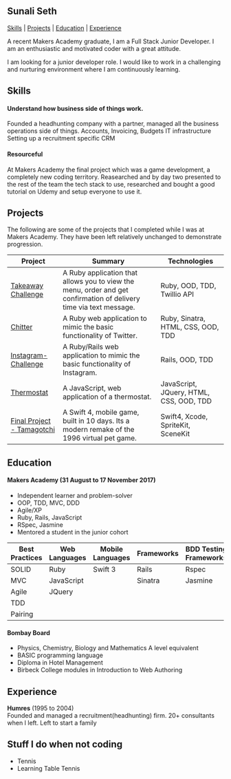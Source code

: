 ## Sunali Seth

[Skills](#skills) | [Projects](#projects) | [Education](#education) | [Experience](#experience)

A recent Makers Academy graduate, I am a Full Stack Junior Developer. I am an enthusiastic and motivated coder with a great attitude.

I am looking for a junior developer role. I would like to work in a challenging and nurturing environment where I am continuously learning.

## Skills

#### Understand how business side of things work.

Founded a headhunting company with a partner, managed all the business operations side of things.
Accounts, Invoicing, Budgets
IT infrastructure
Setting up a recruitment specific CRM

#### Resourceful

At Makers Academy the final project which was a game development, a completely new coding territory. Reasearched and by day two presented to the rest of the team the tech stack to use, researched and bought a good tutorial on Udemy and setup everyone to use it.

## <a name="projects">Projects</a>  

The following are some of the projects that I completed while I was at Makers Academy. They have been left relatively unchanged to demonstrate progression.

| Project | Summary | Technologies |
|----------|----------|----------|
| [Takeaway Challenge](https://github.com/sunali1/takeaway-challenge) | A Ruby application that allows you to view the menu, order and get confirmation of delivery time via text message. | Ruby, OOD, TDD, Twillio API  |
| [Chitter](https://github.com/sunali1/chitter-challenge) | A Ruby web application to mimic the basic functionality of Twitter. | Ruby, Sinatra, HTML, CSS, OOD, TDD|
| [Instagram-Challenge](https://github.com/sunali1/instagram-challenge)| A Ruby/Rails web application to mimic the basic functionality of Instagram. |Rails, OOD, TDD|
| [Thermostat](https://github.com/sunali1/Thermostat)  | A JavaScript, web application of a thermostat. | JavaScript, JQuery, HTML, CSS, OOD, TDD|
| [Final Project - Tamagotchi](https://github.com/sunali1/Team-Agotchi)  | A Swift 4, mobile game, built in 10 days. Its a modern remake of the 1996 virtual pet game. | Swift4, Xcode, SpriteKit, SceneKit|

## <a name="Education">Education</a>

#### Makers Academy (31 August to 17 November 2017)

- Independent learner and problem-solver
- OOP, TDD, MVC, DDD
- Agile/XP
- Ruby, Rails, JavaScript
- RSpec, Jasmine
- Mentored a student in the junior cohort

| Best Practices | Web Languages | Mobile Languages | Frameworks | BDD Testing Frameworks | DataBases | PaaS | IDE |
|----------------|---------------|------------------|---------------------|------------------------|-----------|------|-----|
| SOLID | Ruby | Swift 3 | Rails | Rspec| PostgreSQL | Heroku | Xcode
| MVC | JavaScript || Sinatra | Jasmine| || ||
| Agile | JQuery |
| TDD |
| Pairing |

#### Bombay Board

- Physics, Chemistry, Biology and Mathematics A level equivalent
- BASIC programming language
- Diploma in Hotel Management
- Birbeck College modules in Introduction to Web Authoring

## Experience

**Humres** (1995 to 2004)    
Founded and managed a recruitment(headhunting) firm. 20+ consultants when I left. Left to start a family

## Stuff I do when not coding

 - Tennis
 - Learning Table Tennis
